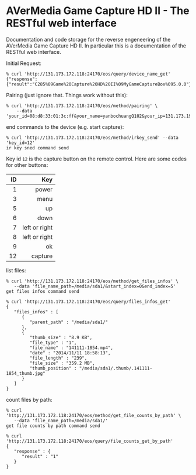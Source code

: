 AVerMedia Game Capture HD II - The RESTful web interface
========================================================


Documentation and code storage for the reverse engeneering of the AVerMedia
Game Capture HD II. In particular this is a documentation of the RESTful web
interface.

Initial Request:
```
% curl 'http://131.173.172.118:24170/eos/query/device_name_get'
{"response":{"result":"C285%09Game%20Capture%20HD%20II%09MyGameCaptureBox%095.0.0"}}%

```

Pairing (just ignore that. Things work without this):
```
% curl 'http://131.173.172.118:24170/eos/method/pairing' \
    --data 'your_id=08:d8:33:01:3c:ff&your_name=yanbochuangQ102&your_ip=131.173.196.2&your_sys=4.4.2'
```

end commands to the device (e.g. start capture):
```
% curl 'http://131.173.172.118:24170/eos/method/irkey_send' --data 'key_id=12'
ir key sned command send
```

Key id `12` is the capture button on the remote control. Here are some codes
for other buttons:

| ID |           Key |
| --:| -------------:|
|  1 |         power |
|  3 |          menu |
|  5 |            up |
|  6 |          down |
|  7 | left or right |
|  8 | left or right |
|  9 |            ok |
| 12 |       capture |

list files:

```
% curl 'http://131.173.172.118:24170/eos/method/get_files_infos' \
   --data 'file_name_path=/media/sda1/&start_index=0&end_index=5'
get files infos command send

% curl 'http://131.173.172.118:24170/eos/query/files_infos_get'
{
   "files_infos" : [
      {
         "parent_path" : "/media/sda1/"
      },
      {
         "thumb_size" : "8.9 KB",
         "file_type" : "1",
         "file_name" : "141111-1854.mp4",
         "date" : "2014/11/11 18:58:13",
         "file_length" : "239",
         "file_size" : "359.2 MB",
         "thumb_position" : "/media/sda1/.thumb/.141111-1854_thumb.jpg"
      }
   ]
}
```

count files by path:
```
% curl 'http://131.173.172.118:24170/eos/method/get_file_counts_by_path' \
   --data 'file_name_path=/media/sda1/'
get file counts by path command send

% curl 'http://131.173.172.118:24170/eos/query/file_counts_get_by_path'
{
   "response" : {
      "result" : "1"
   }
}
```
